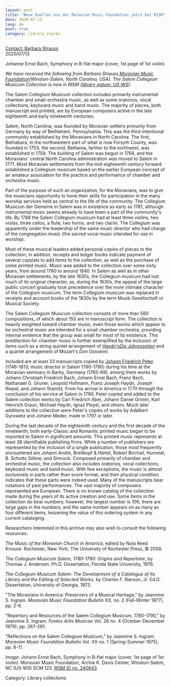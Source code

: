 ```yaml
---
layout: post
title: "Neue Quellen aus der Moravian Music Foundation jetzt bei RISM"
date: 2020-07-13
lang: de
post: true
category: library_stocks
---
```


[Contact: Barbara Strauss](mailto:barbara@moravianmusic.org)<br>
2020/07/13

Johanne Ernst Bach, Symphony in B-flat major (cover, 1st page of 1st violin)

*We have received the following from Barbara Strauss,[Moravian Music Foundation](https://moravianmusic.org/ "Opens external link in new window")(Winston-Salem, North Carolina, USA). The Salem Collegium Musicum Collection is now in RISM ([library siglum: US-WS](https://opac.rism.info/search?View=rism&siglum=US-WS "Opens external link in new window")).*

The Salem Collegium Musicum collection includes primarily instrumental chamber and small-orchestra music, as well as some oratorios, vocal collections, keyboard music and band music. The majority of pieces, both manuscript and printed, are by European composers active in the late eighteenth and early nineteenth centuries.

Salem, North Carolina, was founded by Moravian settlers primarily from Germany by way of Bethlehem, Pennsylvania. This was the third intentional community established by the Moravians in North Carolina. The first, Bethabara, in the northwestern part of what is now Forsyth County, was founded in 1753; the second, Bethania, farther to the northwest, was established in 1759. The building of Salem was begun in 1766, and the Moravians' central North Carolina administration was moved to Salem in 1771. Most Moravian settlements from the mid-eighteenth century forward established a Collegium musicum based on the earlier European concept of an amateur association for the practice and performance of chamber and orchestra music.

Part of the purpose of such an organization, for the Moravians, was to give the musicians opportunity to hone their skills for participation in the many worship services held as central to the life of the community. The Collegium Musicum der Gemeine in Salem was in existence as early as 1781, although instrumental music seems already to have been a part of the community's life. By 1788 the Salem Collegium musicum had at least three violins, two violas, three cellos, a flute, two horns, and two clarini. The Collegium was apparently under the leadership of the same music director who had charge of the congregation music (the sacred vocal music intended for use in worship).

Most of these musical leaders added personal copies of pieces to the collection; in addition, receipts and ledger books indicate payment of several copyists to add items to the collection, as well as the purchase of some printed music. Music was added to the collection over some sixty years, from around 1780 to around 1840. In Salem as well as in other Moravian settlements, by the late 1830s, the Collegium musicum had lost much of its original character, as, during the 1830s, the appeal of the large public concert gradually took precedence over the more intimate character of the Collegium musicum. The term Collegium musicum was replaced in receipts and account books of the 1830s by the term Musik Gesellschaft or Musical Society.

The Salem Collegium Musicum collection consists of more than 580 compositions, of which about 150 are in manuscript form. The collection is heavily weighted toward chamber music; even those works which appear to be orchestral music are intended for a small chamber orchestra, providing internal evidence that the group was small for most of its existence. This predilection for chamber music is further exemplified by the inclusion of items such as a string quintet arrangement of [Haydn's](https://opac.rism.info/search?id=990028288&View=rism "Opens external link in new window")*[Die Jahreszeiten](https://opac.rism.info/search?id=990028288&View=rism "Opens external link in new window")* and a quartet arrangement of Mozart's *Don Giovanni*.

Included are at least 33 manuscripts copied by [Johann Friedrich Peter](https://opac.rism.info/search?View=rism&q=Johann+Friedrich+Peter&siglum=US-WS "Opens external link in new window") (1746-1813; music director in Salem 1780-1790) during his time at the Moravian seminary in Barby, Germany (1765-69), among them works by Johann Christoph Friedrich Bach, Johann Ernst Bach, Franz Bech, Nathanael G. Gruner, Leopold Hofmann, Franz Joseph Haydn, Joseph Riepel, and Johann Stamitz. From his arrival in America in 1770 through the conclusion of his service at Salem in 1790, Peter copied and added to the Salem collection works by Carl Friedrich Abel, Johann Daniel Grimm, Karl Heinrich Graun, Michael Haydn, Ignaz Pleyel, and others. Much later additions to the collection were Peter's copies of works by Adalbert Gyrowetz and Johann Meder, made in 1797 or later.

During the last decade of the eighteenth century and the first decade of the nineteenth, both early-Classic and Romantic printed music began to be imported to Salem in significant amounts. This printed music represents at least 38 identifiable publishing firms. While a number of publishers are represented by the inclusion of a single publication, those most frequently encountered are Johann André, Breitkopf & Härtel, Robert Birchall, Hummel, B. Schotts Söhne, and Simrock.
Composed primarily of chamber and orchestral music, the collection also includes oratorios, vocal collections, keyboard music and band music. With few exceptions, the music is almost exclusively in parts rather than score format, and their physical condition indicates that these parts were indeed used. Many of the manuscripts bear notations of past performances. The vast majority of composers represented are European. There is no known catalog of the collection made during the years of its active creation and use. Some items in the collection do bear numbers; however, the largest number is 106; there are large gaps in the numbers; and the same number appears on as many as four different items, lessening the value of this ordering system in any current cataloging. 

Researchers interested in this archive may also wish to consult the following resources: 

*The Music of the Moravian Church in America*, edited by Nola Reed Knouse. Rochester, New York, The University of Rochester Press, © 2008. 

*The Collegium Musicum Salem, 1780-1790: Origins and Repertoire*, by Thomas J. Anderson. Ph.D. Dissertation, Florida State University, 1976. 

*The Collegium Musicum Salem: The Development of a Catalogue of Its Library and the Editing of Selected Works*, by Charles F. Rierson, Jr. Ed.D. Dissertation, University of Georgia, 1973. 

"The Moravians in America: Preservers of a Musical Heritage," by Jeannine S. Ingram. *Moravian Music Foundation Bulletin* XX, no. 2 (Fall-Winter 1977), pp. 2-6. 

"Repertory and Resources of the Salem Collegium Musicum, 1780-1790," by Jeannine S. Ingram. *Fontes Artis Musicae* Vol. 26 no. 4 (October-December 1979), pp. 267-281. 

"Reflections on the Salem Collegium Musicum," by Jeannine S. Ingram. *Moravian Music Foundation Bulletin* Vol. XX no. 1 (Spring-Summer 1975), pp. 8-11.

*Image*: Johann Ernst Bach, Symphony in B-flat major (cover, 1st page of 1st violin). Moravian Music Foundation, Archie K. Davis Center, Winston-Salem, NC (US-WS) SCM 123. [RISM ID no. 240643](https://opac.rism.info/search?id=240643&View=rism). 

Category: Library collections
